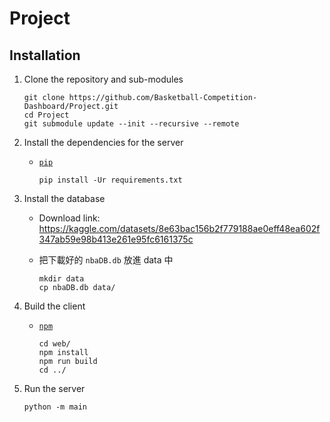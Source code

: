 # Project

## Installation

1. Clone the repository and sub-modules

    ```shell
    git clone https://github.com/Basketball-Competition-Dashboard/Project.git
    cd Project
    git submodule update --init --recursive --remote
    ```

2. Install the dependencies for the server

    - [`pip`](https://pip.pypa.io/en/stable/installation/)

        ```shell
        pip install -Ur requirements.txt
        ```

3. Install the database

    - Download link: https://kaggle.com/datasets/8e63bac156b2f779188ae0eff48ea602f347ab59e98b413e261e95fc6161375c

    - 把下載好的 `nbaDB.db` 放進 data 中

        ```shell
        mkdir data
        cp nbaDB.db data/
        ```

4. Build the client

    - [`npm`](https://docs.npmjs.com/downloading-and-installing-node-js-and-npm)

        ```shell
        cd web/
        npm install
        npm run build
        cd ../
        ```

5. Run the server

    ```shell
    python -m main
    ```
